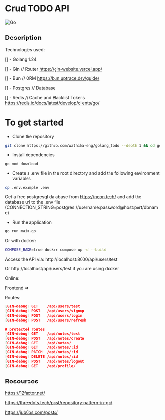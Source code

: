# Crud TODO API

![Go](https://img.shields.io/badge/Go-1.24-blue)

## Description

Technologies used:

[] - Golang 1.24

[] - Gin // Router <https://gin-website.vercel.app/>

[] - Bun // ORM <https://bun.uptrace.dev/guide/>

[] - Postgres // Database

[] - Redis // Cache and Blacklist Tokens <https://redis.io/docs/latest/develop/clients/go/>
<!-- [] - Docker
[] - Docker Compose -->

# To get started

- Clone the repository

```bash
git clone https://github.com/wathika-eng/golang_todo --depth 1 && cd golang_todo 
```

- Install dependencies

```bash
go mod download
```

- Create a .env file in the root directory and add the following environment variables

```bash
cp .env.example .env
```

Get a free postgresql database from <https://neon.tech/> and add the database url to the .env file (CONNECTION_STRING=postgres://username:password@host:port/dbname)

- Run the application

```bash
go run main.go
```
Or with docker:

```bash
COMPOSE_BAKE=true docker compose up -d --build
```

Access the API via: http://localhost:8000/api/users/test

Or http://localhost/api/users/test if you are using docker

Online: 

Frontend =>

Routes:
```json
[GIN-debug] GET    /api/users/test           
[GIN-debug] POST   /api/users/signup         
[GIN-debug] POST   /api/users/login          
[GIN-debug] POST   /api/users/refresh        

# protected routes
[GIN-debug] GET    /api/notes/test           
[GIN-debug] POST   /api/notes/create        
[GIN-debug] GET    /api/notes/               
[GIN-debug] GET    /api/notes/:id           
[GIN-debug] PATCH  /api/notes/:id           
[GIN-debug] DELETE /api/notes/:id           
[GIN-debug] POST   /api/notes/logout         
[GIN-debug] GET    /api/profile/           
```

## Resources

<https://12factor.net/>

<https://threedots.tech/post/repository-pattern-in-go/>

<https://jub0bs.com/posts/>
